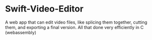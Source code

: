 # Swift-Video-Editor
A web app that can edit video files, like splicing them together, cutting them, and exporting a final version. All that done very efficiently in C (webassembly)
